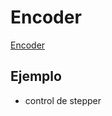 # Encoder


[Encoder](https://github.com/miketeachman/micropython-rotary)

## Ejemplo

* control de stepper
